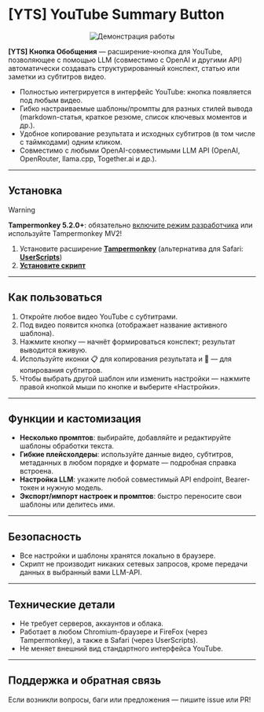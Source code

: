# [YTS] YouTube Summary Button

<p align="center">
  <img src="https://i.imgur.com/d3QsRgr.gif" alt="Демонстрация работы">
</p>

**[YTS] Кнопка Обобщения** — расширение-кнопка для YouTube, позволяющее с помощью LLM (совместимо с OpenAI и другими API) автоматически создавать структурированный конспект, статью или заметки из субтитров видео.

- Полностью интегрируется в интерфейс YouTube: кнопка появляется под любым видео.
- Гибко настраиваемые шаблоны/промпты для разных стилей вывода (markdown-статья, краткое резюме, список ключевых моментов и др.).
- Удобное копирование результата и исходных субтитров (в том числе с таймкодами) одним кликом.
- Совместимо с любыми OpenAI-совместимыми LLM API (OpenAI, OpenRouter, llama.cpp, Together.ai и др.).

---

## Установка

> [!WARNING]
> **Tampermonkey 5.2.0+**: обязательно [включите режим разработчика](https://github.com/ilyhalight/voice-over-translation/issues/662#issuecomment-2160768958) или используйте Tampermonkey MV2!

1. Установите расширение **[Tampermonkey](https://www.tampermonkey.net/)** (альтернатива для Safari: **[UserScripts](https://apps.apple.com/app/userscripts/id1463298887)**)
2. [**Установите скрипт**](https://raw.githubusercontent.com/Reydan46/youtube-summary-button/main/yts.user.js)

---

## Как пользоваться

1. Откройте любое видео YouTube с субтитрами.
2. Под видео появится кнопка (отображает название активного шаблона).
3. Нажмите кнопку — начнёт формироваться конспект; результат выводится вживую.
4. Используйте иконки 📋 для копирования результата и 💬 — для копирования субтитров.
5. Чтобы выбрать другой шаблон или изменить настройки — нажмите правой кнопкой мыши по кнопке и выберите «Настройки».

---

## Функции и кастомизация

- **Несколько промптов**: выбирайте, добавляйте и редактируйте шаблоны обработки текста.
- **Гибкие плейсхолдеры**: используйте данные видео, субтитров, метаданных в любом порядке и формате — подробная справка встроена.
- **Настройка LLM**: укажите любой совместимый API endpoint, Bearer-токен и нужную модель.
- **Экспорт/импорт настроек и промптов**: быстро переносите свои шаблоны или делитесь ими.

---

## Безопасность

- Все настройки и шаблоны хранятся локально в браузере.
- Скрипт не производит никаких сетевых запросов, кроме передачи данных в выбранный вами LLM-API.

---

## Технические детали

- Не требует серверов, аккаунтов и облака.
- Работает в любом Chromium-браузере и FireFox (через Tampermonkey), а также в Safari (через UserScripts).
- Не меняет внешний вид стандартного интерфейса YouTube.

---

## Поддержка и обратная связь

Если возникли вопросы, баги или предложения — пишите issue или PR!

